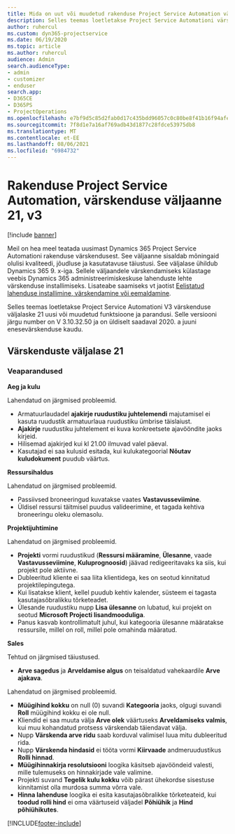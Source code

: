 ```yaml
---
title: Mida on uut või muudetud rakenduse Project Service Automation värskenduse väljaandes 21, V3
description: Selles teemas loetletakse Project Service Automationi värskenduse väljalaske 21, V3 saadaolevaid funktsioone ja parandusi.
author: ruhercul
ms.custom: dyn365-projectservice
ms.date: 06/19/2020
ms.topic: article
ms.author: ruhercul
audience: Admin
search.audienceType:
- admin
- customizer
- enduser
search.app:
- D365CE
- D365PS
- ProjectOperations
ms.openlocfilehash: e7bf9d5c85d2fab0d17c435bdd96057c0c80be8f41b16f94afe6b1f554e7a9fe
ms.sourcegitcommit: 7f8d1e7a16af769adb43d1877c28fdce53975db8
ms.translationtype: MT
ms.contentlocale: et-EE
ms.lasthandoff: 08/06/2021
ms.locfileid: "6984732"
---
```

# <a name="project-service-automation-update-release-21-v3"></a>Rakenduse Project Service Automation, värskenduse väljaanne 21, v3

[!include [banner](../includes/psa-now-project-operations.md)]

Meil on hea meel teatada uusimast Dynamics 365 Project Service Automationi rakenduse värskendusest. See väljaanne sisaldab mõningaid olulisi kvaliteedi, jõudluse ja kasutatavuse täiustusi. See väljalase ühildub Dynamics 365 9. x-iga. Sellele väljaandele värskendamiseks külastage veebis Dynamics 365 administreerimiskeskuse lahenduste lehte värskenduse installimiseks. Lisateabe saamiseks vt jaotist [Eelistatud lahenduse installimine, värskendamine või eemaldamine](/power-platform/admin/install-remove-preferred-solution).

Selles teemas loetletakse Project Service Automationi V3 värskenduse väljalaske 21 uusi või muudetud funktsioone ja parandusi. Selle versiooni järgu number on V 3.10.32.50 ja on üldiselt saadaval 2020. a juuni enesevärskenduse kaudu.

## <a name="update-release-21"></a>Värskenduste väljalase 21

### <a name="bug-fixes"></a>Veaparandused

**Aeg ja kulu**

Lahendatud on järgmised probleemid.

- Armatuurlaudadel **ajakirje ruudustiku juhtelemendi** majutamisel ei kasuta ruudustik armatuurlaua ruudustiku ümbrise täislaiust.
- **Ajakirje** ruudustiku juhtelement ei kuva konkreetsete ajavööndite jaoks kirjeid.
- Hilisemad ajakirjed kui kl 21.00 ilmuvad valel päeval.
- Kasutajad ei saa kulusid esitada, kui kulukategoorial **Nõutav kuludokument** puudub väärtus.

**Ressursihaldus**

Lahendatud on järgmised probleemid.

- Passiivsed broneeringud kuvatakse vaates **Vastavusseviimine**.
- Üldisel ressursi täitmisel puudus valideerimine, et tagada kehtiva broneeringu oleku olemasolu.

**Projektijuhtimine**

Lahendatud on järgmised probleemid.

- **Projekti** vormi ruudustikud (**Ressursi määramine**, **Ülesanne**, vaade **Vastavusseviimine**, **Kuluprognoosid**) jäävad redigeeritavaks ka siis, kui projekt pole aktiivne.
- Dubleeritud kliente ei saa liita klientidega, kes on seotud kinnitatud projektilepingutega.
- Kui lisatakse klient, kellel puudub kehtiv kalender, süsteem ei tagasta kasutajasõbralikku tõrketeadet.
- Ülesande ruudustiku nupp **Lisa ülesanne** on lubatud, kui projekt on seotud **Microsoft Projecti lisandmooduliga**.
- Panus kasvab kontrollimatult juhul, kui kategooria ülesanne määratakse ressursile, millel on roll, millel pole omahinda määratud.

**Sales**

Tehtud on järgmised täiustused.

- **Arve sagedus** ja **Arveldamise algus** on teisaldatud vahekaardile **Arve ajakava**.

Lahendatud on järgmised probleemid.

- **Müügihind kokku** on null (0) suvandi **Kategooria** jaoks, olgugi suvandi **Roll** müügihind kokku ei ole null.
- Kliendid ei saa muuta välja **Arve olek** väärtuseks **Arveldamiseks valmis**, kui muu kohandatud protsess värskendab täiendavat välja.
- Nupp **Värskenda arve ridu** saab korduval valimisel luua mitu dubleeritud rida.
- Nupp **Värskenda hindasid** ei tööta vormi **Kiirvaade** andmeruudustikus **Rolli hinnad**.
- **Müügihinnakirja resolutsiooni** loogika käsitseb ajavööndeid valesti, mille tulemuseks on hinnakirjade vale valimine.
- Projekti suvand **Tegelik kulu kokku** võib pärast ühekordse sisestuse kinnitamist olla murdosa summa võrra vale.
- **Hinna lahenduse** loogika ei esita kasutajasõbralikke tõrketeateid, kui **toodud rolli hind** ei oma väärtuseid väljadel **Põhiühik** ja **Hind põhiühikutes**.


[!INCLUDE[footer-include](../includes/footer-banner.md)]